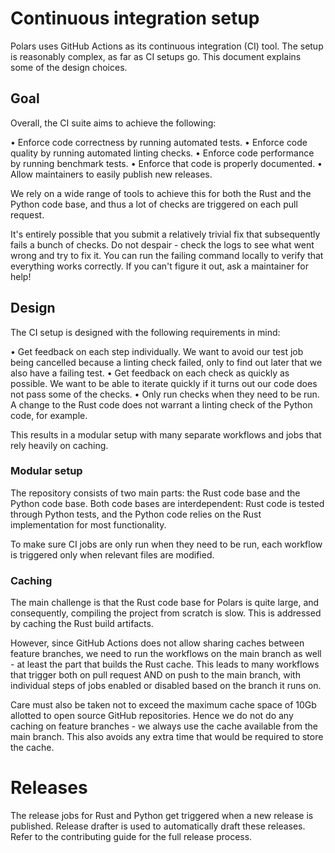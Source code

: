 # Continuous integration setup

Polars uses GitHub Actions as its continuous integration (CI) tool. The setup is reasonably complex, as far as CI setups go. This document explains some of the design choices.

## Goal

Overall, the CI suite aims to achieve the following:

• Enforce code correctness by running automated tests.
• Enforce code quality by running automated linting checks.
• Enforce code performance by running benchmark tests.
• Enforce that code is properly documented.
• Allow maintainers to easily publish new releases.

We rely on a wide range of tools to achieve this for both the Rust and the Python code base, and thus a lot of checks are triggered on each pull request.

It's entirely possible that you submit a relatively trivial fix that subsequently fails a bunch of checks. Do not despair - check the logs to see what went wrong and try to fix it. You can run the failing command locally to verify that everything works correctly. If you can't figure it out, ask a maintainer for help!

## Design

The CI setup is designed with the following requirements in mind:

• Get feedback on each step individually. We want to avoid our test job being cancelled because a linting check failed, only to find out later that we also have a failing test.
• Get feedback on each check as quickly as possible. We want to be able to iterate quickly if it turns out our code does not pass some of the checks.
• Only run checks when they need to be run. A change to the Rust code does not warrant a linting check of the Python code, for example.

This results in a modular setup with many separate workflows and jobs that rely heavily on caching.

### Modular setup

The repository consists of two main parts: the Rust code base and the Python code base. Both code bases are interdependent: Rust code is tested through Python tests, and the Python code relies on the Rust implementation for most functionality.

To make sure CI jobs are only run when they need to be run, each workflow is triggered only when relevant files are modified.

### Caching

The main challenge is that the Rust code base for Polars is quite large, and consequently, compiling the project from scratch is slow. This is addressed by caching the Rust build artifacts.

However, since GitHub Actions does not allow sharing caches between feature branches, we need to run the workflows on the main branch as well - at least the part that builds the Rust cache. This leads to many workflows that trigger both on pull request AND on push to the main branch, with individual steps of jobs enabled or disabled based on the branch it runs on.

Care must also be taken not to exceed the maximum cache space of 10Gb allotted to open source GitHub repositories. Hence we do not do any caching on feature branches - we always use the cache available from the main branch. This also avoids any extra time that would be required to store the cache.

# Releases

The release jobs for Rust and Python get triggered when a new release is published. Release drafter is used to automatically draft these releases. Refer to the contributing guide for the full release process.
